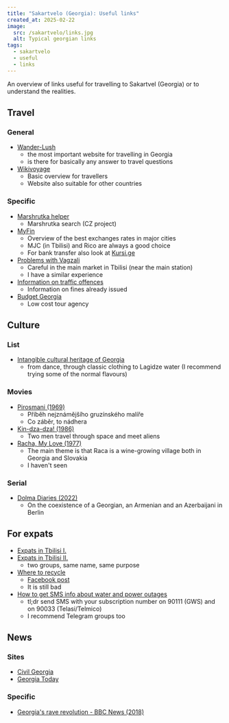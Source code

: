 ```yaml
---
title: "Sakartvelo (Georgia): Useful links"
created_at: 2025-02-22
image:
  src: /sakartvelo/links.jpg
  alt: Typical georgian links
tags:
  - sakartvelo
  - useful
  - links
---
```


An overview of links useful for travelling to Sakartvel (Georgia) or to understand the realities.

## Travel

### General

- [Wander-Lush](https://wander-lush.org/)
  - the most important website for travelling in Georgia
  - is there for basically any answer to travel questions
- [Wikivoyage](<https://en.wikivoyage.org/wiki/Georgia_(country)>)
  - Basic overview for travellers
  - Website also suitable for other countries

### Specific

- [Marshrutka helper](https://marshrutka.info/)
  - Marshrutka search (CZ project)
- [MyFin](https://myfin.ge)
  - Overview of the best exchanges rates in major cities
  - MJC (in Tbilisi) and Rico are always a good choice
  - For bank transfer also look at [Kursi.ge](https://kursi.ge/en/)
- [Problems with Vagzali](https://www.youtube.com/watch?v=D6ArG9W4Xak)
  - Careful in the main market in Tbilisi (near the main station)
  - I have a similar experience
- [Information on traffic offences](https://videos.police.ge/?lang=en)
  - Information on fines already issued
- [Budget Georgia](https://www.budget-georgia.com/)
  - Low cost tour agency

## Culture

### List

- [Intangible cultural heritage of Georgia](https://en.wikipedia.org/wiki/Intangible_cultural_heritage_of_Georgia)
  - from dance, through classic clothing to Lagidze water (I recommend trying some of the normal flavours)

### Movies

- [Pirosmani (1969)](https://www.youtube.com/watch?v=OnzjKLDBKXo)
  - Příběh nejznámějšího gruzínského malíře
  - Co záběr, to nádhera
- [Kin-dza-dza! (1986)](https://en.wikipedia.org/wiki/Kin-dza-dza!)
  - Two men travel through space and meet aliens
- [Racha, My Love (1977)](https://www.imdb.com/title/tt0281104/)
  - The main theme is that Raca is a wine-growing village both in Georgia and Slovakia
  - I haven't seen

### Serial

- [Dolma Diaries (2022)](https://www.youtube.com/channel/UCQvkDFy-uA1Qi14yoxrCAoQ)
  - On the coexistence of a Georgian, an Armenian and an Azerbaijani in Berlin

## For expats

- [Expats in Tbilisi I.](https://www.facebook.com/groups/310444322730567)
- [Expats in Tbilisi II.](https://www.facebook.com/groups/150454895513786)
  - two groups, same name, same purpose
- [Where to recycle](https://www.google.com/maps/d/viewer?mid=18VONz4zIlS6VgcDRIAX6odQ8YGBjUQdz&ll=41.72406341028424%2C44.82312489999998&z=10)
  - [Facebook post](https://www.facebook.com/freecycletbilisi/posts/pfbid035PPubiaG2p3xdQDyLjhVTGQiqGXX1VwvyCBWYbU9tTX1LKgHu8ksJfCmRHRu69w4l)
  - It is still bad
- [How to get SMS info about water and power outages](https://www.reddit.com/r/tbilisi/comments/vywzx4/psa_how_to_get_sms_warnings_on_upcoming_water_and/)
  - tl;dr send SMS with your subscription number on 90111 (GWS) and on 90033 (Telasi/Telmico)
  - I recommend Telegram groups too

## News

### Sites

- [Civil Georgia](https://civil.ge/)
- [Georgia Today](https://georgiatoday.ge/)

### Specific

- [Georgia's rave revolution - BBC News (2018)](https://youtu.be/e2UFOejcO0U)
